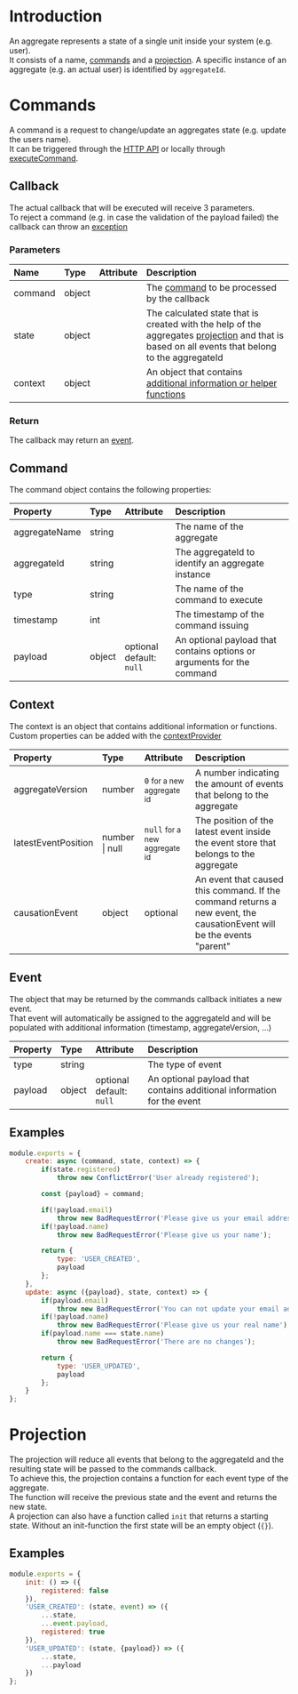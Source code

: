 # Introduction
An aggregate represents a state of a single unit inside your system (e.g. user).  
It consists of a name, [commands](#Commands) and a [projection](#Projection).
A specific instance of an aggregate (e.g. an actual user) is identified by `aggregateId`.

# Commands
A command is a request to change/update an aggregates state (e.g. update the users name).  
It can be triggered through the [HTTP API](HTTP-API#Commands) or locally through [executeCommand](Blackrik#executeCommand).

## Callback
The actual callback that will be executed will receive 3 parameters.  
To reject a command (e.g. in case the validation of the payload failed) the callback can throw an [exception](Blackrik#ERRORS)

### Parameters
Name | Type | Attribute | Description
:--- | :--- | :--- | :---
command | object | | The [command](#Command) to be processed by the callback
state | object | | The calculated state that is created with the help of the aggregates [projection](#Projection) and that is based on all events that belong to the aggregateId
context | object | | An object that contains [additional information or helper functions](#Context)

### Return
The callback may return an [event](#Event).

## Command
The command object contains the following properties:

Property | Type | Attribute | Description
:--- | :--- | :--- | :---
aggregateName | string | | The name of the aggregate
aggregateId | string | | The aggregateId to identify an aggregate instance
type | string | | The name of the command to execute
timestamp | int | | The timestamp of the command issuing
payload | object | optional<br>default: `null` | An optional payload that contains options or arguments for the command

## Context
The context is an object that contains additional information or functions.  
Custom properties can be added with the [contextProvider](Config#contextProvider)

Property | Type | Attribute | Description
:--- | :--- | :--- | :---
aggregateVersion | number | `0` <small>for a new aggregate id</small> | A number indicating the amount of events that belong to the aggregate
latestEventPosition | number \| null | `null` <small>for a new aggregate id</small> | The position of the latest event inside the event store that belongs to the aggregate
causationEvent | object | optional | An event that caused this command. If the command returns a new event, the causationEvent will be the events "parent"

## Event
The object that may be returned by the commands callback initiates a new event.  
That event will automatically be assigned to the aggregateId and will be populated with additional information (timestamp, aggregateVersion, ...)

Property | Type | Attribute | Description
:--- | :--- | :--- | :---
type | string | | The type of event
payload | object | optional<br>default: `null` | An optional payload that contains additional information for the event

## Examples
```javascript
module.exports = {
    create: async (command, state, context) => {
        if(state.registered)
            throw new ConflictError('User already registered');

        const {payload} = command;

        if(!payload.email)
            throw new BadRequestError('Please give us your email address, so we can send spam');
        if(!payload.name)
            throw new BadRequestError('Please give us your name');

        return {
            type: 'USER_CREATED',
            payload
        };
    },
    update: async ({payload}, state, context) => {
        if(payload.email)
            throw new BadRequestError('You can not update your email address');
        if(!payload.name)
            throw new BadRequestError('Please give us your real name');
        if(payload.name === state.name)
            throw new BadRequestError('There are no changes');

        return {
            type: 'USER_UPDATED',
            payload
        };
    }
};
```

# Projection
The projection will reduce all events that belong to the aggregateId and the resulting state will be passed to the commands callback.  
To achieve this, the projection contains a function for each event type of the aggregate.  
The function will receive the previous state and the event and returns the new state.  
A projection can also have a function called `init` that returns a starting state. Without an init-function the first state will be an empty object (`{}`).

## Examples
```javascript
module.exports = {
    init: () => ({
        registered: false
    }),
    'USER_CREATED': (state, event) => ({
        ...state,
        ...event.payload,
        registered: true
    }),
    'USER_UPDATED': (state, {payload}) => ({
        ...state,
        ...payload
    })
};
```
